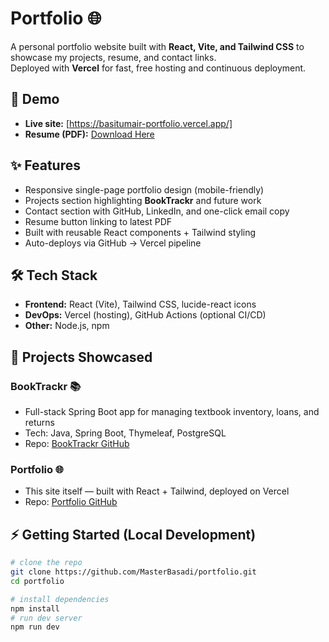 # Portfolio 🌐

A personal portfolio website built with **React, Vite, and Tailwind CSS** to showcase my projects, resume, and contact links.  
Deployed with **Vercel** for fast, free hosting and continuous deployment.

## 🚀 Demo
- **Live site:** [https://basitumair-portfolio.vercel.app/]  
- **Resume (PDF):** [Download Here](./public/Basit_Umair_Resume.pdf)

## ✨ Features
- Responsive single-page portfolio design (mobile-friendly)
- Projects section highlighting **BookTrackr** and future work
- Contact section with GitHub, LinkedIn, and one-click email copy
- Resume button linking to latest PDF
- Built with reusable React components + Tailwind styling
- Auto-deploys via GitHub → Vercel pipeline

## 🛠 Tech Stack
- **Frontend:** React (Vite), Tailwind CSS, lucide-react icons  
- **DevOps:** Vercel (hosting), GitHub Actions (optional CI/CD)  
- **Other:** Node.js, npm  

## 📂 Projects Showcased
### BookTrackr 📚
- Full-stack Spring Boot app for managing textbook inventory, loans, and returns
- Tech: Java, Spring Boot, Thymeleaf, PostgreSQL
- Repo: [BookTrackr GitHub](https://github.com/MasterBasadi/booktrackr)

### Portfolio 🌐
- This site itself — built with React + Tailwind, deployed on Vercel
- Repo: [Portfolio GitHub](https://github.com/MasterBasadi/portfolio)

## ⚡ Getting Started (Local Development)
```bash
# clone the repo
git clone https://github.com/MasterBasadi/portfolio.git
cd portfolio

# install dependencies
npm install
# run dev server
npm run dev
